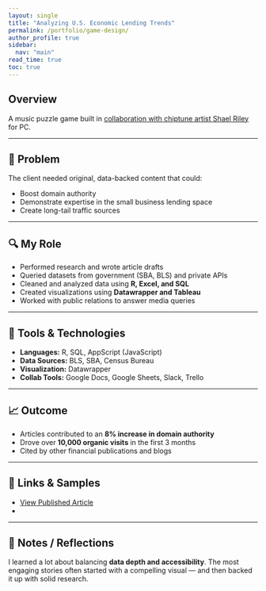 ```yaml
---
layout: single
title: "Analyzing U.S. Economic Lending Trends"
permalink: /portfolio/game-design/
author_profile: true
sidebar:
  nav: "main"
read_time: true
toc: true
---
```

## Overview  
A music puzzle game built in [collaboration with chiptune artist Shael Riley](https://www.destructoid.com/chiptune-artist-shael-riley-wants-to-train-your-ears-with-new-game/) for PC.

---

## 🧠 Problem
The client needed original, data-backed content that could:
- Boost domain authority
- Demonstrate expertise in the small business lending space
- Create long-tail traffic sources

---

## 🔍 My Role  
- Performed research and wrote article drafts  
- Queried datasets from government (SBA, BLS) and private APIs  
- Cleaned and analyzed data using **R, Excel, and SQL**  
- Created visualizations using **Datawrapper and Tableau**  
- Worked with public relations to answer media queries

---

## 🔧 Tools & Technologies  
- **Languages:** R, SQL, AppScript (JavaScript)  
- **Data Sources:** BLS, SBA, Census Bureau  
- **Visualization:** Datawrapper  
- **Collab Tools:** Google Docs, Google Sheets, Slack, Trello

---

## 📈 Outcome
- Articles contributed to an **8% increase in domain authority**
- Drove over **10,000 organic visits** in the first 3 months
- Cited by other financial publications and blogs

---

## 📎 Links & Samples  
- [View Published Article](#)  
-

---

## 💬 Notes / Reflections
I learned a lot about balancing **data depth and accessibility**. The most engaging stories often started with a compelling visual — and then backed it up with solid research.
